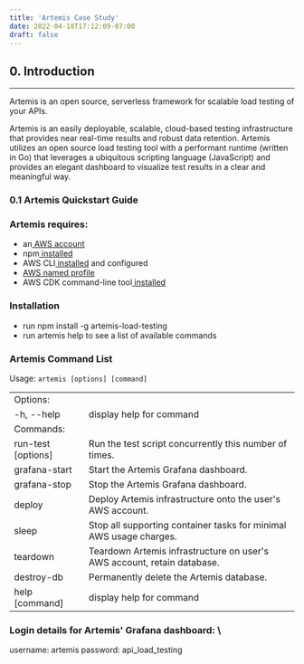 ```yaml
---
title: 'Artemis Case Study'
date: 2022-04-18T17:12:09-07:00
draft: false
---
```


## 0. Introduction

---

Artemis is an open source, serverless framework for scalable load testing of your APIs.

Artemis is an easily deployable, scalable, cloud-based testing infrastructure that provides near real-time results and robust data retention. Artemis utilizes an open source load testing tool with a performant runtime (written in Go) that leverages a ubiquitous scripting language (JavaScript) and provides an elegant dashboard to visualize test results in a clear and meaningful way.

### 0.1 Artemis Quickstart Guide

### **Artemis requires:**

- an[ AWS account](https://portal.aws.amazon.com/gp/aws/developer/registration/index.html?nc2=h_ct&src=default)
- npm[ installed](https://www.npmjs.com/get-npm)
- AWS CLI[ installed](https://docs.aws.amazon.com/cli/latest/userguide/install-cliv2.html) and configured
- [AWS named profile](https://docs.aws.amazon.com/cli/latest/userguide/cli-configure-profiles.html)
- AWS CDK command-line tool[ installed](https://docs.aws.amazon.com/cdk/latest/guide/cli.html)

### **Installation**

- run npm install -g artemis-load-testing
- run artemis help to see a list of available commands

### **Artemis Command List**

Usage: `artemis [options] [command]`

<table>
  <tr>
   <td>Options:
   </td>
   <td>
   </td>
  </tr>
  <tr>
   <td> <strong> </strong>-h, --help<strong> </strong>
   </td>
   <td> display help for command
   </td>
  </tr>
  <tr>
   <td>Commands:
   </td>
   <td>
   </td>
  </tr>
  <tr>
   <td>  run-test [options]
   </td>
   <td>Run the test script concurrently this number of times.
   </td>
  </tr>
  <tr>
   <td>  grafana-start
   </td>
   <td>Start the Artemis Grafana dashboard.
   </td>
  </tr>
  <tr>
   <td>  grafana-stop
   </td>
   <td>Stop the Artemis Grafana dashboard.
   </td>
  </tr>
  <tr>
   <td>  deploy
   </td>
   <td>Deploy Artemis infrastructure onto the user's AWS account.
   </td>
  </tr>
  <tr>
   <td>  sleep
   </td>
   <td>Stop all supporting container tasks for minimal AWS usage charges.
   </td>
  </tr>
  <tr>
   <td>  teardown
   </td>
   <td>Teardown Artemis infrastructure on user's AWS account, retain database.
   </td>
  </tr>
  <tr>
   <td><strong>  </strong>destroy-db
   </td>
   <td>Permanently delete the Artemis database.
   </td>
  </tr>
  <tr>
   <td><strong>  </strong>help [command]
   </td>
   <td>display help for command
   </td>
  </tr>
</table>

### **Login details for Artemis' Grafana dashboard:** \

username: artemis password: api_load_testing
